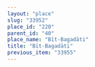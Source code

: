 ```yaml
---
layout: "place"
slug: "33952"
place_id: "220"
parent_id: "40"
place_name: "Bīt-Bagadāti"
title: "Bīt-Bagadāti"
previous_item: "33955"
---
```

